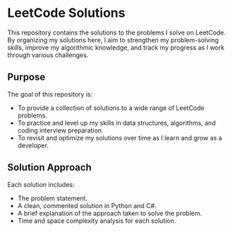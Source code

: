 # LeetCode Solutions

This repository contains the solutions to the problems I solve on LeetCode. By organizing my solutions here, I aim to strengthen my problem-solving skills, improve my algorithmic knowledge, and track my progress as I work through various challenges.

## Purpose
The goal of this repository is:
- To provide a collection of solutions to a wide range of LeetCode problems.
- To practice and level up my skills in data structures, algorithms, and coding interview preparation.
- To revisit and optimize my solutions over time as I learn and grow as a developer.

## Solution Approach
Each solution includes:
- The problem statement.
- A clean, commented solution in Python and C#.
- A brief explanation of the approach taken to solve the problem.
- Time and space complexity analysis for each solution.